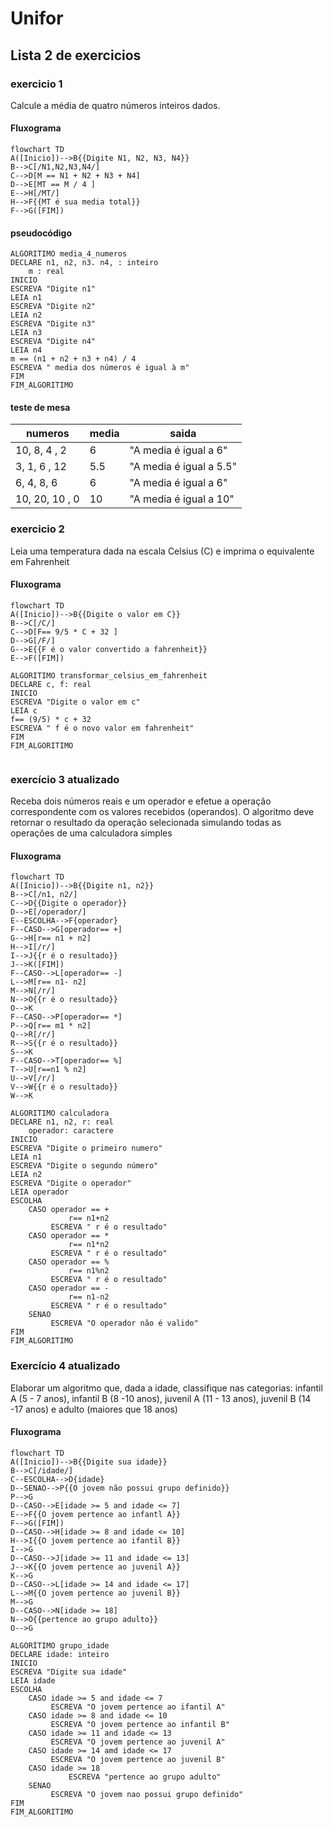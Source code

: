# Unifor
## Lista 2 de exercicios 
### exercicio 1 
Calcule a média de quatro números inteiros dados.
#### Fluxograma 

```mermaid
flowchart TD
A([Inicio])-->B{{Digite N1, N2, N3, N4}}
B-->C[/N1,N2,N3,N4/]
C-->D[M == N1 + N2 + N3 + N4]
D-->E[MT == M / 4 ]
E-->H[/MT/]
H-->F{{MT é sua media total}}
F-->G([FIM])
```
#### pseudocódigo
```
ALGORITIMO media_4_numeros
DECLARE n1, n2, n3. n4, : inteiro
	m : real
INICIO
ESCREVA "Digite n1"
LEIA n1
ESCREVA "Digite n2"
LEIA n2
ESCREVA "Digite n3"
LEIA n3
ESCREVA "Digite n4"
LEIA n4
m == (n1 + n2 + n3 + n4) / 4 
ESCREVA " media dos números é igual à m"
FIM
FIM_ALGORITIMO
```
#### teste de mesa
| numeros | media | saida |
| -- | -- | -- |
| 10, 8, 4 , 2| 6 | "A media é igual a 6" | 
| 3, 1, 6 , 12| 5.5 |"A media é igual a 5.5" | 
|6, 4, 8, 6 | 6 | "A media é igual a 6" |
|10, 20, 10 , 0| 10 | "A media é igual a 10" |

### exercicio 2 
Leia uma temperatura dada na escala Celsius (C) e imprima o equivalente em Fahrenheit
#### Fluxograma 
``` mermaid 
flowchart TD 
A([Inicio])-->B{{Digite o valor em C}}
B-->C[/C/] 
C-->D[F== 9/5 * C + 32 ]
D-->G[/F/]
G-->E{{F é o valor convertido a fahrenheit}}
E-->F([FIM])
``` 
``` 
ALGORITIMO transformar_celsius_em_fahrenheit
DECLARE c, f: real
INICIO
ESCREVA "Digite o valor em c"
LEIA c
f== (9/5) * c + 32 
ESCREVA " f é o novo valor em fahrenheit"
FIM
FIM_ALGORITIMO
``` 


```

```
### exercício 3 atualizado
Receba dois números reais e um operador e efetue a operação correspondente com os
valores recebidos (operandos). O algoritmo deve retornar o resultado da operação
selecionada simulando todas as operações de uma calculadora simples
#### Fluxograma
```mermaid
flowchart TD
A([Inicio])-->B{{Digite n1, n2}}
B-->C[/n1, n2/]
C-->D{{Digite o operador}}
D-->E[/operador/]
E--ESCOLHA-->F{operador}
F--CASO-->G[operador== +]
G-->H[r== n1 + n2]
H-->I[/r/]
I-->J{{r é o resultado}}
J-->K([FIM])
F--CASO-->L[operador== -]
L-->M[r== n1- n2]
M-->N[/r/]
N-->O{{r é o resultado}}
O-->K
F--CASO-->P[operador== *]
P-->Q[r== m1 * n2]
Q-->R[/r/]
R-->S{{r é o resultado}}
S-->K
F--CASO-->T[operador== %]
T-->U[r==n1 % n2]
U-->V[/r/]
V-->W{{r é o resultado}}
W-->K
```
```
ALGORITIMO calculadora
DECLARE n1, n2, r: real
	operador: caractere 
INICIO
ESCREVA "Digite o primeiro numero"
LEIA n1
ESCREVA "Digite o segundo número"
LEIA n2
ESCREVA "Digite o operador"
LEIA operador
ESCOLHA
	CASO operador == +
             r== n1+n2
	     ESCREVA " r é o resultado"
	CASO operador == *
             r== n1*n2
	     ESCREVA " r é o resultado"
	CASO operador == %
             r== n1%n2
	     ESCREVA " r é o resultado"
	CASO operador == -
             r== n1-n2
	     ESCREVA " r é o resultado"
	SENAO
	     ESCREVA "O operador não é valido"
FIM
FIM_ALGORITIMO
```
### Exercício 4 atualizado
Elaborar um algoritmo que, dada a idade, classifique nas categorias: infantil A (5 - 7 anos),
infantil B (8 -10 anos), juvenil A (11 - 13 anos), juvenil B (14 -17 anos) e adulto (maiores que
18 anos)
#### Fluxograma
```mermaid
flowchart TD
A([Inicio])-->B{{Digite sua idade}}
B-->C[/idade/]
C--ESCOLHA-->D{idade}
D--SENAO-->P{{O jovem não possui grupo definido}}
P-->G
D--CASO-->E[idade >= 5 and idade <= 7]
E-->F{{O jovem pertence ao infantl A}}
F-->G([FIM])
D--CASO-->H[idade >= 8 and idade <= 10]
H-->I{{O jovem pertence ao ifantil B}}
I-->G
D--CASO-->J[idade >= 11 and idade <= 13]
J-->K{{O jovem pertence ao juvenil A}}
K-->G
D--CASO-->L[idade >= 14 and idade <= 17]
L-->M{{O jovem pertence ao juvenil B}}
M-->G
D--CASO-->N[idade >= 18]
N-->O{{pertence ao grupo adulto}}
O-->G
```
```
ALGORÌTIMO grupo_idade
DECLARE idade: inteiro
INICIO
ESCREVA "Digite sua idade"
LEIA idade
ESCOLHA
	CASO idade >= 5 and idade <= 7
	     ESCREVA "O jovem pertence ao ifantil A"
	CASO idade >= 8 and idade <= 10
  	     ESCREVA "O jovem pertence ao infantil B"
	CASO idade >= 11 and idade <= 13
	     ESCREVA "O jovem pertence ao juvenil A"
	CASO idade >= 14 amd idade <= 17
	     ESCREVA "O jovem pertence ao juvenil B"
	CASO idade >= 18
             ESCREVA "pertence ao grupo adulto"
	SENAO
	     ESCREVA "O jovem nao possui grupo definido"
FIM
FIM_ALGORITIMO
```


